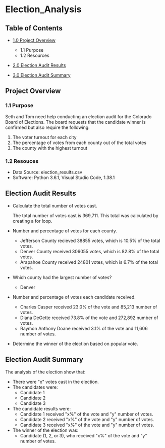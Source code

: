 # Election_Analysis

## Table of Contents
- [1.0 Project Overview](#Project-Overview)
  * 1.1 Purpose
  * 1.2 Resources
- [2.0 Election Audit Results](#Election-Audit-Results)

- [3.0 Election Audit Summary](#Election-Audit-Summary)

<a name="Project-Overview"></a>
## Project Overview
### 1.1 Purpose
Seth and Tom need help conducting an election audit for the Colorado Board of Elections. The board requests that the candidate winner is confirmed but also require the following:
 1. The voter turnout for each city
 2. The percentage of votes from each county out of the total votes
 3. The county with the highest turnout

### 1.2 Resouces
- Data Source: election_results.csv
- Software: Python 3.6.1, Visual Studio Code, 1.38.1

<a name="Election-Audit-Results"></a>
## Election Audit Results
* Calculate the total number of votes cast.
  
  The total number of votes cast is 369,711. This total was calculated by creating a for loop. 
  
* Number and percentage of votes for each county. 
  
  - Jefferson County recieved 38855 votes, which is 10.5% of the total votes. 
  - Denver County received 306055 votes, which is 82.8% of the total votes.
  - Arapahoe County received 24801 votes, which is 6.7% of the total votes. 
  
* Which county had the largest number of votes?
  - Denver
 
* Number and percentage of votes each candidate received. 
  - Charles Casper received 23.0% of the vote and 85,213 number of votes.
  - Diana DeGette received 73.8% of the vote and 272,892 number of votes.
  - Raymon Anthony Doane received 3.1% of the vote and 11,606 number of votes.
  
* Determine the winner of the election based on popular vote.


<a name="Election-Audit-Summary"></a>
## Election Audit Summary
The analysis of the election show that:
- There were "x" votes cast in the election.
- The candidates were:
  - Candidate 1
  - Candidate 2
  - Candidate 3
- The candidate results were:
  - Candidate 1 received "x%" of the vote and "y" number of votes.
  - Candidate 2 received "x%" of the vote and "y" number of votes.
  - Candidate 3 received "x%" of the vote and "y" number of votes.
- The winner of the election was:
  - Candidate (1, 2, or 3), who received "x%" of the vote and "y" number of votes.
